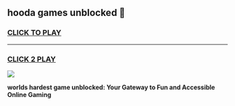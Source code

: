 
## hooda games unblocked 👋
<h3>
<a href="https://premium.freeplayer.one?title=hooda_games_unblocked&ref=13F">CLICK TO PLAY</a></h3>
<hr>

<h3>
<a href="https://premium.freeplayer.one?title=hooda_games_unblocked&ref=13F">CLICK 2 PLAY</a>
  
</h3>

<a href="https://premium.freeplayer.one?title=hooda_games_unblocked&ref=12F/"><img src="https://clearcache.store/games.png"></a>


**worlds hardest game unblocked: Your Gateway to Fun and Accessible Online Gaming**
